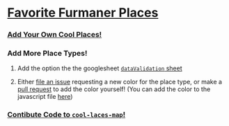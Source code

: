 # <a href="https://furmancenter.github.io/cool-places-map/" target="_blank">Favorite Furmaner Places</a>

### [Add Your Own Cool Places!](https://github.com/FurmanCenter/cool-places-map/wiki/Add-new-places)

### Add More Place Types!

1. Add the option the the googlesheet [`dataValidation` sheet](https://docs.google.com/spreadsheets/d/1tnQynN3Ga7QCwc-XkW9P9BUhVSlfrXMFK9F30DAn9pI/edit#gid=1013425569)

2. Either [file an issue](https://github.com/FurmanCenter/cool-places-map/issues/new) requesting a new color for the place type, or make a [pull request](https://github.com/FurmanCenter/cool-places-map/wiki/Contributing-code) to add the color yourself! (You can add the color to the javascript file [here](https://github.com/FurmanCenter/cool-places-map/blob/master/docs/js/scripts.js#L15))

### [Contibute Code to `cool-laces-map`!](https://github.com/FurmanCenter/cool-places-map/wiki/Contributing-code)
